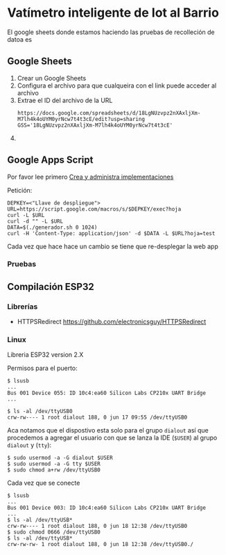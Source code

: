 # Vatímetro inteligente de Iot al Barrio

El google sheets donde estamos haciendo las pruebas de recolleción de datoa es <link>


## Google Sheets
1. Crear un Google Sheets
2. Configura el archivo para que cualqueira con el link puede acceder al archivo
3. Extrae el ID del archivo de la URL
   ~~~shell
   https://docs.google.com/spreadsheets/d/18LgNUzvpz2nXAxljXm-M7lh4k4oUYM0yrNcw7t4t3cE/edit?usp=sharing
   GSS='18LgNUzvpz2nXAxljXm-M7lh4k4oUYM0yrNcw7t4t3cE'
   ~~~
4. 

## Google Apps Script

Por favor lee primero [Crea y administra implementaciones ](https://developers.google.com/apps-script/concepts/deployments?hl=es-419)

Petición:
~~~shell
DEPKEY=<"Llave de despliegue">
URL=https://script.google.com/macros/s/$DEPKEY/exec?hoja
curl -L $URL
curl -d "" -L $URL
DATA=$(./generador.sh 0 1024)
curl -H 'Content-Type: application/json' -d $DATA -L $URL?hoja=test
~~~

Cada vez que hace hace un cambio se tiene que re-desplegar la web app


### Pruebas

## Compilación ESP32

### Librerías

* HTTPSRedirect https://github.com/electronicsguy/HTTPSRedirect

### Linux

Libreria ESP32 version 2.X

Permisos para el puerto:

~~~shell
$ lsusb
...
Bus 001 Device 055: ID 10c4:ea60 Silicon Labs CP210x UART Bridge
...
~~~

~~~shell
$ ls -al /dev/ttyUSB0
crw-rw---- 1 root dialout 188, 0 jun 17 09:55 /dev/ttyUSB0
~~~

Aca notamos que el dispostivo esta solo para el grupo `dialout` así que procedemos a agregar el usuario con que se lanza la IDE (`$USER`) al grupo `dialout` y (`tty`):

~~~shell
$ sudo usermod -a -G dialout $USER
$ sudo usermod -a -G tty $USER
$ sudo chmod a+rw /dev/ttyUSB0
~~~

Cada vez que se conecte
~~~shell
$ lsusb
...
Bus 001 Device 003: ID 10c4:ea60 Silicon Labs CP210x UART Bridge
...
$ ls -al /dev/ttyUSB*
crw-rw---- 1 root dialout 188, 0 jun 18 12:38 /dev/ttyUSB0
$ sudo chmod 0666 /dev/ttyUSB0
$ ls -al /dev/ttyUSB*
crw-rw-rw- 1 root dialout 188, 0 jun 18 12:38 /dev/ttyUSB0./
~~~